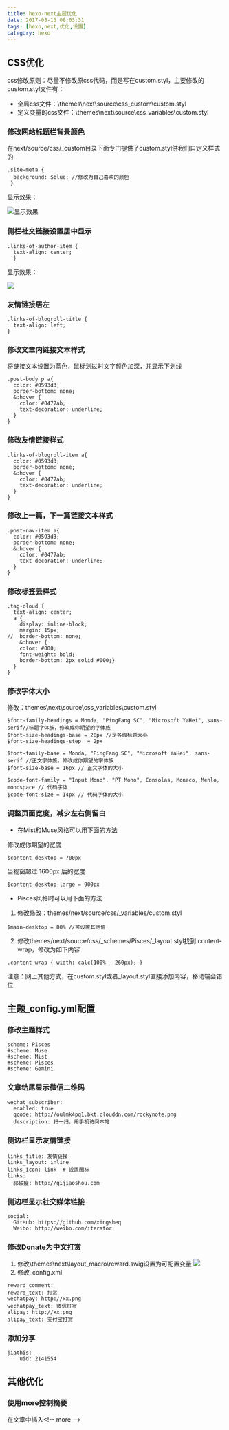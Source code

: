 ```yaml
---
title: hexo-next主题优化
date: 2017-08-13 08:03:31
tags: [hexo,next,优化,设置]
category: hexo
---
```

## CSS优化 ##
css修改原则：尽量不修改原css代码，而是写在custom.styl，主要修改的custom.styl文件有：
- 全局css文件：\themes\next\source\css\_custom\custom.styl
- 定义变量的css文件：\themes\next\source\css\_variables\custom.styl
### 修改网站标题栏背景颜色 ###
在next/source/css/_custom目录下面专门提供了custom.styl供我们自定义样式的
```
.site-meta {
  background: $blue; //修改为自己喜欢的颜色
 }
```
显示效果：

![显示效果](http://oulmk4pq1.bkt.clouddn.com/logo.png)
### 侧栏社交链接设置居中显示 ###
```
.links-of-author-item {
  text-align: center;
  }
```
显示效果：

![](http://oulmk4pq1.bkt.clouddn.com/socialLink.png)

### 友情链接居左 ###
```
.links-of-blogroll-title {
  text-align: left;
}
```
### 修改文章内链接文本样式 ###
将链接文本设置为蓝色，鼠标划过时文字颜色加深，并显示下划线
```
.post-body p a{
  color: #0593d3;
  border-bottom: none;
  &:hover {
    color: #0477ab;
    text-decoration: underline;
  }
}
```
### 修改友情链接样式 ###
```
.links-of-blogroll-item a{
  color: #0593d3;
  border-bottom: none;
  &:hover {
    color: #0477ab;
    text-decoration: underline;
  }
}
```
### 修改上一篇，下一篇链接文本样式 ###
```
.post-nav-item a{
  color: #0593d3;
  border-bottom: none;
  &:hover {
    color: #0477ab;
    text-decoration: underline;
  }
}
```
### 修改标签云样式 ###
```
.tag-cloud {
  text-align: center;
  a {
    display: inline-block;
    margin: 15px;
//	border-bottom: none;
	&:hover {
    color: #000;
	font-weight: bold;
    border-bottom: 2px solid #000;}
  }
}
```
### 修改字体大小 ###
修改：themes\next\source\css\_variables\custom.styl
```
$font-family-headings = Monda, "PingFang SC", "Microsoft YaHei", sans-serif//标题字体族，修改成你期望的字体族
$font-size-headings-base = 28px //是各级标题大小
$font-size-headings-step  = 2px
 
$font-family-base = Monda, "PingFang SC", "Microsoft YaHei", sans-serif //正文字体族，修改成你期望的字体族
$font-size-base = 16px // 正文字体的大小

$code-font-family = "Input Mono", "PT Mono", Consolas, Monaco, Menlo, monospace // 代码字体
$code-font-size = 14px // 代码字体的大小
```
### 调整页面宽度，减少左右侧留白 ###
- 在Mist和Muse风格可以用下面的方法

修改成你期望的宽度
```
$content-desktop = 700px
```
当视窗超过 1600px 后的宽度
```
$content-desktop-large = 900px
```
- Pisces风格时可以用下面的方法

1. 修改修改：themes/next/source/css/_variables/custom.styl
```
$main-desktop = 80% //可设置其他值
```
2. 修改themes/next/source/css/_schemes/Pisces/_layout.styl找到.content-wrap，修改为如下内容
```
.content-wrap { width: calc(100% - 260px); }
```
注意：网上其他方式，在custom.styl或者_layout.styl直接添加内容，移动端会错位
## 主题_config.yml配置 ##

### 修改主题样式 ###
```
scheme: Pisces
#scheme: Muse
#scheme: Mist
#scheme: Pisces
#scheme: Gemini
```

### 文章结尾显示微信二维码 ###
```
wechat_subscriber:
  enabled: true
  qcode: http://oulmk4pq1.bkt.clouddn.com/rockynote.png
  description: 扫一扫，用手机访问本站
```
### 侧边栏显示友情链接 ###
```
links_title: 友情链接
links_layout: inline
links_icon: link  # 设置图标
links:
  祁较瘦: http://qijiaoshou.com
```
### 侧边栏显示社交媒体链接 ###
```
social:
  GitHub: https://github.com/xingsheq
  Weibo: http://weibo.com/iterator
```



### 修改Donate为中文打赏

1. 修改\themes\next\layout\_macro\reward.swig设置为可配置变量
   ![](http://oulmk4pq1.bkt.clouddn.com/donate_modify.png)
2. 修改_config.xml

```
reward_comment:
reward_text: 打赏
wechatpay: http://xx.png
wechatpay_text: 微信打赏
alipay: http://xx.png
alipay_text: 支付宝打赏
```

### 添加分享

	jiathis:
		uid: 2141554

## 其他优化 ##
### 使用more控制摘要 ###
在文章中插入\<!-- more -->